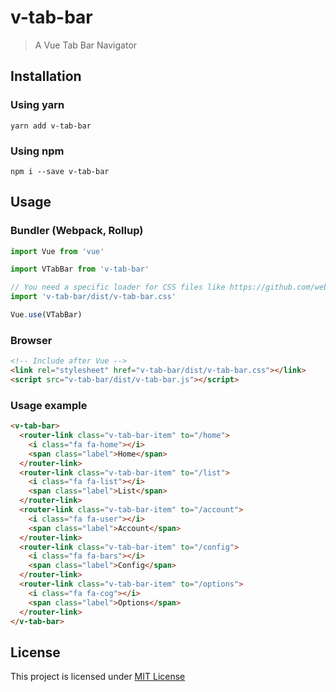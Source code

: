 v-tab-bar
=========

> A Vue Tab Bar Navigator

Installation
------------

### Using yarn

`yarn add v-tab-bar`

### Using npm

`npm i --save v-tab-bar`

Usage
-----

### Bundler (Webpack, Rollup)

```js
import Vue from 'vue'

import VTabBar from 'v-tab-bar'

// You need a specific loader for CSS files like https://github.com/webpack/css-loader
import 'v-tab-bar/dist/v-tab-bar.css'

Vue.use(VTabBar)
```

### Browser

```html
<!-- Include after Vue -->
<link rel="stylesheet" href="v-tab-bar/dist/v-tab-bar.css"></link>
<script src="v-tab-bar/dist/v-tab-bar.js"></script>
```

### Usage example

```html
<v-tab-bar>
  <router-link class="v-tab-bar-item" to="/home">
    <i class="fa fa-home"></i>
    <span class="label">Home</span>
  </router-link>
  <router-link class="v-tab-bar-item" to="/list">
    <i class="fa fa-list"></i>
    <span class="label">List</span>
  </router-link>
  <router-link class="v-tab-bar-item" to="/account">
    <i class="fa fa-user"></i>
    <span class="label">Account</span>
  </router-link>
  <router-link class="v-tab-bar-item" to="/config">
    <i class="fa fa-bars"></i>
    <span class="label">Config</span>
  </router-link>
  <router-link class="v-tab-bar-item" to="/options">
    <i class="fa fa-cog"></i>
    <span class="label">Options</span>
  </router-link>
</v-tab-bar>
```

License
-------

This project is licensed under [MIT License](http://en.wikipedia.org/wiki/MIT_License)
